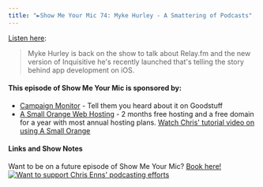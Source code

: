 ```yaml
---
title: "►Show Me Your Mic 74: Myke Hurley - A Smattering of Podcasts"
---
```

<p><a href="http://goodstuff.fm/smym/74">Listen here</a>:</p>
<blockquote><p>
  Myke Hurley is back on the show to talk about Relay.fm and the new version of Inquisitive he&#39;s recently launched that&#39;s telling the story behind app development on iOS.
</p></blockquote>
<h4>This episode of Show Me Your Mic is sponsored by:</h4>
<ul>
<li><a href="http://ift.tt/rqRIS2">Campaign Monitor</a> - Tell them you heard about it on Goodstuff</li>
<li><a href="http://ift.tt/1oqsVa4">A Small Orange Web Hosting</a> - 2 months free hosting and a free domain for a year with most annual hosting plans. <a href="http://ift.tt/1CMk9eH">Watch Chris&#39; tutorial video on using A Small Orange</a></li>
</ul>
<h4>Links and Show Notes</h4>
<p>Want to be on a future episode of Show Me Your Mic? <a href="http://ift.tt/1u38l2Y" target="_blank">Book here!</a><br />
<a href="http://ift.tt/1m1PRjr" target="_blank"><img src="http://ift.tt/1t8AvYc" alt="Want to support Chris Enns' podcasting efforts"></a></p>
